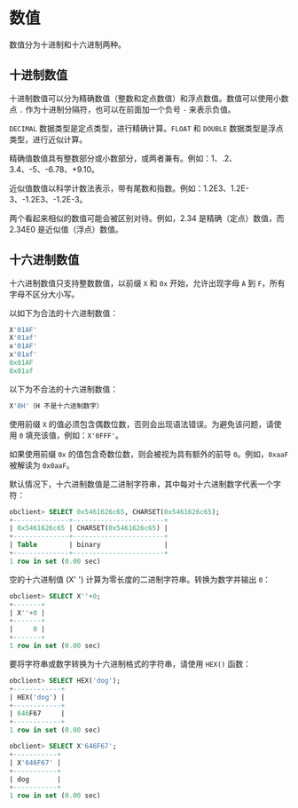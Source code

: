 # 数值

数值分为十进制和十六进制两种。

## 十进制数值

十进制数值可以分为精确数值（整数和定点数值）和浮点数值。数值可以使用小数点 `.` 作为十进制分隔符，也可以在前面加一个负号 `-` 来表示负值。

`DECIMAL` 数据类型是定点类型，进行精确计算。`FLOAT` 和 `DOUBLE` 数据类型是浮点类型，进行近似计算。

精确值数值具有整数部分或小数部分，或两者兼有。例如：1、.2、3.4、-5、-6.78、+9.10。

近似值数值以科学计数法表示，带有尾数和指数。例如：1.2E3、1.2E-3、-1.2E3、-1.2E-3。

两个看起来相似的数值可能会被区别对待。例如，2.34 是精确（定点）数值，而 2.34E0 是近似值（浮点）数值。

## 十六进制数值

十六进制数值只支持整数数值，以前缀 `X` 和 `0x` 开始，允许出现字母 `A` 到 `F`，所有字母不区分大小写。

以如下为合法的十六进制数值：

```sql
X'01AF'
X'01af'
x'01AF'
x'01af'
0x01AF
0x01af
```

以下为不合法的十六进制数值：

```sql
X'0H'（H 不是十六进制数字）
```

使用前缀 `X` 的值必须包含偶数位数，否则会出现语法错误。为避免该问题，请使用 `0` 填充该值，例如：`X'0FFF'`。

如果使用前缀 `0x` 的值包含奇数位数，则会被视为具有额外的前导 `0`。例如，`0xaaF` 被解读为 `0x0aaF`。

默认情况下，十六进制数值是二进制字符串，其中每对十六进制数字代表一个字符：

```sql
obclient> SELECT 0x5461626c65, CHARSET(0x5461626c65);
+--------------+-----------------------+
| 0x5461626c65 | CHARSET(0x5461626c65) |
+--------------+-----------------------+
| Table        | binary                |
+--------------+-----------------------+
1 row in set (0.00 sec)
```

空的十六进制值 (X' ') 计算为零长度的二进制字符串。转换为数字并输出 `0`：

```sql
obclient> SELECT X''+0;
+-------+
| X''+0 |
+-------+
|     0 |
+-------+
1 row in set (0.00 sec)
```

要将字符串或数字转换为十六进制格式的字符串，请使用 `HEX()` 函数：

```sql
obclient> SELECT HEX('dog');
+------------+
| HEX('dog') |
+------------+
| 646F67     |
+------------+
1 row in set (0.00 sec)

obclient> SELECT X'646F67';
+-----------+
| X'646F67' |
+-----------+
| dog       |
+-----------+
1 row in set (0.00 sec)
```
